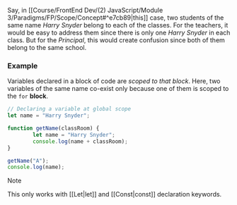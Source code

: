 Say, in [[Course/FrontEnd Dev/(2) JavaScript/Module 3/Paradigms/FP/Scope/Concept#^e7cb89|this]] case, two students of the same name *Harry Snyder* belong to each of the classes. For the teachers, it would be easy to address them since there is only one *Harry Snyder* in each class. But for the *Principal*, this would create confusion since both of them belong to the same school.  

### Example
Variables declared in a block of code are *scoped to that block*. Here, two variables of the same name co-exist only  because one of them is scoped to the `for` **block**.
```js
// Declaring a variable at global scope
let name = "Harry Snyder";

function getName(classRoom) {
		let name = "Harry Snyder";
		console.log(name + classRoom);
}

getName("A");
console.log(name);
```

> [!note]
> This only works with [[Let|let]] and [[Const|const]] declaration keywords.

